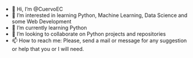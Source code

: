 - 👋 Hi, I’m @CuervoEC
- 👀 I’m interested in learning Python, Machine Learning, Data Science and some Web Development 
- 🌱 I’m currently learning Python
- 💞️ I’m looking to collaborate on Python projects and repositories
- 📫 How to reach me: Please, send a mail or message for any suggestion or help that you or I will need.

<!---
CuervoEC/CuervoEC is a ✨ special ✨ repository because its `README.md` (this file) appears on your GitHub profile.
You can click the Preview link to take a look at your changes.
--->

